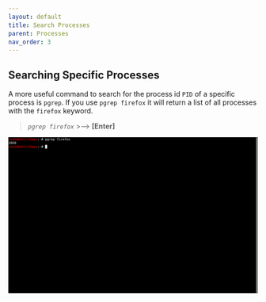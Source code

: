 ```yaml
---
layout: default
title: Search Processes
parent: Processes
nav_order: 3
---
```


## Searching Specific Processes

A more useful command to search for the process id `PID` of a specific process is `pgrep`.
If you use `pgrep firefox` it will return a list of all processes with the `firefox` keyword.
> *`pgrep firefox`*  >-->  **[Enter]**

![Screen shot of pgrep firefox output](../images/processes/pgrep_1.png "pgrep firefox output")